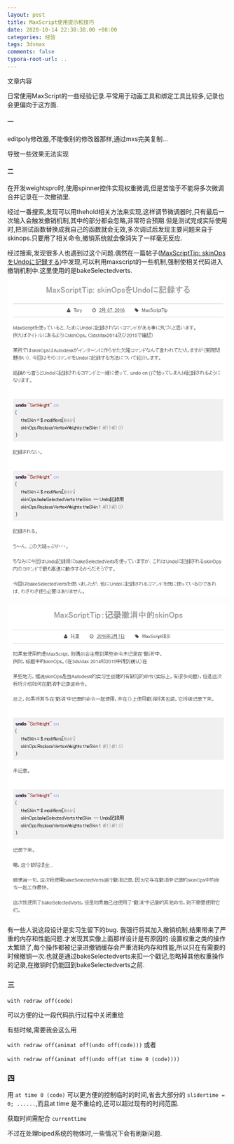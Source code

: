 ```yaml
---
layout: post
title: MaxScript使用提示和技巧
date: 2020-10-14 22:38:38.00 +08:00
categories: 经验
tags: 3dsmax
comments: false
typora-root-url: ..
---
```


文章内容

日常使用MaxScript的一些经验记录.平常用于动画工具和绑定工具比较多,记录也会更偏向于这方面.

#### 一

editpoly修改器,不能像别的修改器那样,通过mxs完美复制...

导致一些效果无法实现

#### 二

在开发weightspro时,使用spinner控件实现权重微调,但是苦恼于不能将多次微调合并记录在一次撤销里.

经过一番搜索,发现可以用thehold相关方法来实现,这样调节微调器时,只有最后一次输入会触发撤销机制,其中的部分都会忽略,非常符合预期.但是测试完成实际使用时,把测试函数替换成我自己的函数就会无效,多次调试后发现主要问题来自于skinops.只要用了相关命令,撤销系统就会像消失了一样毫无反应.

经过搜索,发现很多人也遇到过这个问题.偶然在一篇帖子([MaxScriptTip: skinOpsをUndoに記録する](http://trtoolsjp.blogspot.com/2016/02/maxscript-skinopsundo.html))中发现,可以利用maxscript的一些机制,强制使相关代码进入撤销机制中.这里使用的是bakeSelectedverts.

![image-20201014225331714](../assets-images/2020-10-14-经验-MaxScript使用经验-imgs/image-20201014225331714.png)

![image-20201014225404468](../assets-images/2020-10-14-经验-MaxScript使用经验-imgs/image-20201014225404468.png)

有一些人说这段设计是实习生留下的bug. 我强行将其加入撤销机制,结果带来了严重的内存和性能问题.才发现其实像上面那样设计是有原因的:设置权重之类的操作太繁琐了,每个操作都被记录进撤销缓存会严重消耗内存和性能,所以只在有需要的时候撤销一次.也就是通过bakeSelectedverts来扣一个戳记,忽略掉其他权重操作的记录,在撤销时仍能回到bakeSelectedverts之前.

### 三

`with redraw off(code)`

可以方便的让一段代码执行过程中关闭重绘

有些时候,需要我会这么用

`with redraw off(animat off(undo off(code)))` 或者

`with redraw off(animat off(undo off(at time 0 (code))))` 

### 四

用 `at time 0 (code)` 可以更方便的控制临时的时间,省去大部分的 `slidertime = 0; ......`,而且at time 是不重绘的,还可以超过现有的时间范围.

获取时间需配合 `currenttime`

不过在处理biped系统的物体时,一些情况下会有刷新问题.

